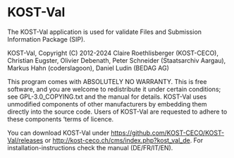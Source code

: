 KOST-Val
========

The KOST-Val application is used for validate Files and 
Submission Information Package (SIP).

KOST-Val, Copyright (C) 2012-2024 Claire Roethlisberger (KOST-CECO), 
Christian Eugster, Olivier Debenath, Peter Schneider (Staatsarchiv Aargau),
Markus Hahn (coderslagoon), Daniel Ludin (BEDAG AG)

This program comes with ABSOLUTELY NO WARRANTY.
This is free software, and you are welcome to redistribute it under 
certain conditions; see GPL-3.0_COPYING.txt and the manual for details.
KOST-Val uses unmodified components of other manufacturers by embedding them 
directly into the source code. Users of KOST-Val are requested to adhere to 
these components ‘terms of licence.

You can download KOST-Val under https://github.com/KOST-CECO/KOST-Val/releases 
or http://kost-ceco.ch/cms/index.php?kost_val_de. 
For installation-instructions check the manual (DE/FR/IT/EN).
